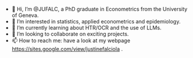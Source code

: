 - 👋 Hi, I’m @JUFALC, a PhD graduate in Econometrics from the University of Geneva.
- 👀 I’m interested in statistics, applied econometrics and epidemiology.
- 🌱 I’m currently learning about HTR/OCR and the use of LLMs.
- 💞️ I’m looking to collaborate on exciting projects.
- 📫 How to reach me: have a look at my webpage https://sites.google.com/view/justinefalciola .

<!---
JUFALC/JUFALC is a ✨ special ✨ repository because its `README.md` (this file) appears on your GitHub profile.
You can click the Preview link to take a look at your changes.
--->
